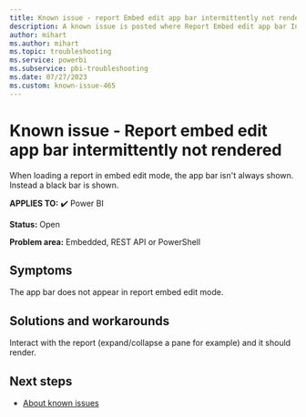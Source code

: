 ```yaml
---
title: Known issue - report Embed edit app bar intermittently not rendered
description: A known issue is posted where Report Embed edit app bar Intermittently not rendered
author: mihart
ms.author: mihart
ms.topic: troubleshooting  
ms.service: powerbi
ms.subservice: pbi-troubleshooting 
ms.date: 07/27/2023
ms.custom: known-issue-465
---
```


# Known issue - Report embed edit app bar intermittently not rendered

When loading a report in embed edit mode, the app bar isn't always shown. Instead a black bar is shown.

**APPLIES TO:** ✔️ Power BI

**Status:** Open

**Problem area:** Embedded, REST API or PowerShell

## Symptoms

The app bar does not appear in report embed edit mode.

## Solutions and workarounds

Interact with the report (expand/collapse a pane for example) and it should render.

## Next steps

- [About known issues](/power-bi/troubleshoot/known-issues/power-bi-known-issues) 
